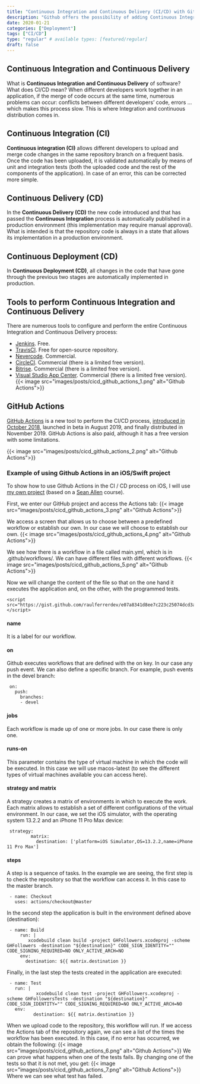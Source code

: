 ```yaml
---
title: "Continuous Integration and Continuous Delivery (CI/CD) with GitHub Actions"
description: "Github offers the possibility of adding Continuous Integration and Continuous Delivery to your iOS projects thanks to Github Actions."
date: 2020-01-21
categories: ["Deployment"]
tags: ["CI/CD"]
type: "regular" # available types: [featured/regular]
draft: false
---
```

## Continuous Integration and Continuous Delivery
What is **Continuous Integration and Continuous Delivery** of software? What does CI/CD mean? When different developers work together in an application, if the merge of code occurs at the same time, numerous problems can occur: conflicts between different developers’ code, errors … which makes this process slow. This is where Integration and continuous distribution comes in.
## Continuous Integration (CI)

**Continuous integration (CI)** allows different developers to upload and merge code changes in the same repository branch on a frequent basis. Once the code has been uploaded, it is validated automatically by means of unit and integration tests (both the uploaded code and the rest of the components of the application). In case of an error, this can be corrected more simple.
## Continuous Delivery (CD)

In the **Continuous Delivery (CD)** the new code introduced and that has passed the **Continuous Integration** process is automatically published in a production environment (this implementation may require manual approval). What is intended is that the repository code is always in a state that allows its implementation in a production environment.
## Continuous Deployment (CD)

In **Continuous Deployment (CD)**, all changes in the code that have gone through the previous two stages are automatically implemented in production.
## Tools to perform Continuous Integration and Continuous Delivery

There are numerous tools to configure and perform the entire Continuous Integration and Continuous Delivery process:

* [Jenkins](https://jenkins.io/). Free.
* [TravisCI](https://travis-ci.org/). Free for open-source repository.
* [Nevercode](https://nevercode.io/). Commercial.
* [CircleCI](https://circleci.com/). Commercial (there is a limited free version).
* [Bitrise](https://www.bitrise.io/). Commercial (there is a limited free version).
* [Visual Studio App Center](https://appcenter.ms/). Commercial (there is a limited free version).
{{< image src="images/posts/cicd_github_actions_1.png" alt="Github Actions">}}

## GitHub Actions

[GitHub Actions](https://github.com/features/actions) is a new tool to perform the CI/CD process, [introduced in October 2018](https://github.blog/2018-10-17-action-demos/), launched in beta in August 2019, and finally distributed in November 2019. GitHub Actions is also paid, although it has a free version with some limitations.

{{< image src="images/posts/cicd_github_actions_2.png" alt="Github Actions">}}

### Example of using Github Actions in an iOS/Swift project

To show how to use Github Actions in the CI / CD process on iOS, I will use [my own project](https://github.com/raulferrerdev/GHFollowers) (based on a [Sean Allen](https://seanallen.co/) course).

First, we enter our GitHub project and access the Actions tab:
{{< image src="images/posts/cicd_github_actions_3.png" alt="Github Actions">}}

We access a screen that allows us to choose between a predefined workflow or establish our own. In our case we will choose to establish our own.
{{< image src="images/posts/cicd_github_actions_4.png" alt="Github Actions">}}

We see how there is a workflow in a file called main.yml, which is in .github/workflows/. We can have different files with different workflows.
{{< image src="images/posts/cicd_github_actions_5.png" alt="Github Actions">}}

Now we will change the content of the file so that on the one hand it executes the application and, on the other, with the programmed tests.

```shell
<script src="https://gist.github.com/raulferrerdev/e07a8341d8ee7c223c25074dcd3afaf4.js"></script>
```

#### name
It is a label for our workflow.
#### on
Github executes workflows that are defined with the on key. In our case any push event. We can also define a specific branch. For example, push events in the devel branch:
```shell
 on:
   push:
     branches:
     - devel
```

#### jobs

Each workflow is made up of one or more jobs. In our case there is only one.
#### runs-on

This parameter contains the type of virtual machine in which the code will be executed. In this case we will use macos-latest (to see the different types of virtual machines available you can access here).
#### strategy and matrix

A strategy creates a matrix of environments in which to execute the work. Each matrix allows to establish a set of different configurations of the virtual environment. In our case, we set the iOS simulator, with the operating system 13.2.2 and an iPhone 11 Pro Max device:
```shell
 strategy:
         matrix:
           destination: ['platform=iOS Simulator,OS=13.2.2,name=iPhone 11 Pro Max']
```

#### steps

A step is a sequence of tasks. In the example we are seeing, the first step is to check the repository so that the workflow can access it. In this case to the master branch.
```shell
 - name: Checkout
   uses: actions/checkout@master
```

In the second step the application is built in the environment defined above (destination):
```shell
 - name: Build
     run: |
        xcodebuild clean build -project GHFollowers.xcodeproj -scheme GHFollowers -destination "${destination}" CODE_SIGN_IDENTITY="" CODE_SIGNING_REQUIRED=NO ONLY_ACTIVE_ARCH=NO
     env: 
       destination: ${{ matrix.destination }}
```

Finally, in the last step the tests created in the application are executed:
```shell
 - name: Test
   run: |
           xcodebuild clean test -project GHFollowers.xcodeproj -scheme GHFollowersTests -destination "${destination}" CODE_SIGN_IDENTITY="" CODE_SIGNING_REQUIRED=NO ONLY_ACTIVE_ARCH=NO
   env: 
          destination: ${{ matrix.destination }}
```

When we upload code to the repository, this workflow will run. If we access the Actions tab of the repository again, we can see a list of the times the workflow has been executed. In this case, if no error has occurred, we obtain the following:
{{< image src="images/posts/cicd_github_actions_6.png" alt="Github Actions">}}
We can prove what happens when one of the tests fails. By changing one of the tests so that it is not met, you get:
{{< image src="images/posts/cicd_github_actions_7.png" alt="Github Actions">}}
Where we can see what test has failed.
